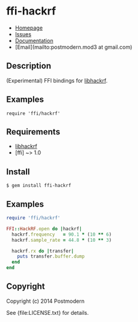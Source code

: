 # ffi-hackrf

* [Homepage](https://github.com/sophsec/ffi-hackrf#readme)
* [Issues](https://github.com/sophsec/ffi-hackrf/issues)
* [Documentation](http://rubydoc.info/gems/ffi-hackrf/frames)
* [Email](mailto:postmodern.mod3 at gmail.com)

## Description

(Experimental) FFI bindings for [libhackrf].

## Examples

    require 'ffi/hackrf'

## Requirements

* [libhackrf]
* [ffi] ~> 1.0

## Install

    $ gem install ffi-hackrf

## Examples

```ruby
require 'ffi/hackrf'

FFI::HackRF.open do |hackrf|
  hackrf.frequency   = 90.1 * (10 ** 6)
  hackrf.sample_rate = 44.8 * (10 ** 3)

  hackrf.rx do |transfer|
    puts transfer.buffer.dump
  end
end
```

## Copyright

Copyright (c) 2014 Postmodern

See {file:LICENSE.txt} for details.

[libhackrf]: https://github.com/mossmann/hackrf/tree/master/host/libhackrf
